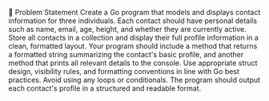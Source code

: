 📝 Problem Statement
Create a Go program that models and displays contact information for three individuals. Each contact should have personal details such as name, email, age, height, and whether they are currently active. Store all contacts in a collection and display their full profile information in a clean, formatted layout.
Your program should include a method that returns a formatted string summarizing the contact's basic profile, and another method that prints all relevant details to the console. Use appropriate struct design, visibility rules, and formatting conventions in line with Go best practices. Avoid using any loops or conditionals.
The program should output each contact's profile in a structured and readable format.